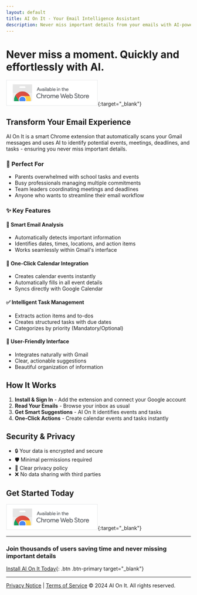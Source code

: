 ```yaml
---
layout: default
title: AI On It - Your Email Intelligence Assistant
description: Never miss important details from your emails with AI-powered event and task detection
---
```


# Never miss a moment. Quickly and effortlessly with AI.

[<img src="/assets/images/chrome-web-store-badge.png" alt="Available in the Chrome Web Store" width="250" class="center-image"/>](https://chromewebstore.google.com/detail/ai-on-it/elchfinnpbfhjahpmgdoceopbfkeekob){:target="_blank"}

## Transform Your Email Experience

AI On It is a smart Chrome extension that automatically scans your Gmail messages and uses AI to identify potential events, meetings, deadlines, and tasks - ensuring you never miss important details.

### 🎯 Perfect For

* Parents overwhelmed with school tasks and events
* Busy professionals managing multiple commitments
* Team leaders coordinating meetings and deadlines
* Anyone who wants to streamline their email workflow

### ✨ Key Features

#### 🤖 Smart Email Analysis
* Automatically detects important information
* Identifies dates, times, locations, and action items
* Works seamlessly within Gmail's interface

#### 📅 One-Click Calendar Integration
* Creates calendar events instantly
* Automatically fills in all event details
* Syncs directly with Google Calendar

#### ✅ Intelligent Task Management
* Extracts action items and to-dos
* Creates structured tasks with due dates
* Categorizes by priority (Mandatory/Optional)

#### 🎨 User-Friendly Interface
* Integrates naturally with Gmail
* Clear, actionable suggestions
* Beautiful organization of information

## How It Works

1. **Install & Sign In** - Add the extension and connect your Google account
2. **Read Your Emails** - Browse your inbox as usual
3. **Get Smart Suggestions** - AI On It identifies events and tasks
4. **One-Click Actions** - Create calendar events and tasks instantly

## Security & Privacy

* 🔒 Your data is encrypted and secure
* 🛡️ Minimal permissions required
* 🤝 Clear privacy policy
* ❌ No data sharing with third parties

## Get Started Today

[<img src="/assets/images/chrome-web-store-badge.png" alt="Available in the Chrome Web Store" width="250" class="center-image"/>](https://chromewebstore.google.com/detail/ai-on-it/elchfinnpbfhjahpmgdoceopbfkeekob){:target="_blank"}

---

### Join thousands of users saving time and never missing important details

[Install AI On It Today](https://chromewebstore.google.com/detail/ai-on-it/elchfinnpbfhjahpmgdoceopbfkeekob){: .btn .btn-primary target="_blank"}

---

<footer class="site-footer">
  <span class="site-footer-owner">
    <a href="/privacy-notice">Privacy Notice</a> | 
    <a href="/terms-of-service">Terms of Service</a>
  </span>
  <span class="site-footer-credits">
    © 2024 AI On It. All rights reserved.
  </span>
</footer>
